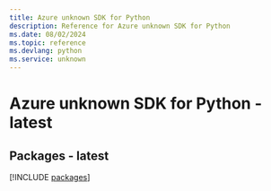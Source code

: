 ```yaml
---
title: Azure unknown SDK for Python
description: Reference for Azure unknown SDK for Python
ms.date: 08/02/2024
ms.topic: reference
ms.devlang: python
ms.service: unknown
---
```

# Azure unknown SDK for Python - latest
## Packages - latest
[!INCLUDE [packages](unknown-index.md)]